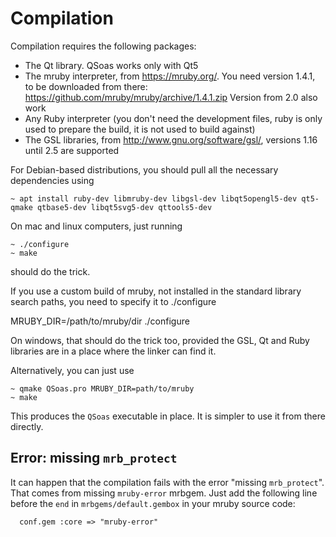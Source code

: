 # Compilation

Compilation requires the following packages:

  * The Qt library. QSoas works only with  Qt5
  * The mruby interpreter, from https://mruby.org/. You need version
    1.4.1, to be downloaded from there:
    https://github.com/mruby/mruby/archive/1.4.1.zip
    Version from 2.0 also work
  * Any Ruby interpreter (you don't need the development files, ruby
    is only used to prepare the build, it is not used to build
    against)
  * The GSL libraries, from http://www.gnu.org/software/gsl/, 
  versions 1.16 until 2.5 are supported

For Debian-based distributions, you should pull all the necessary
dependencies using

~~~
~ apt install ruby-dev libmruby-dev libgsl-dev libqt5opengl5-dev qt5-qmake qtbase5-dev libqt5svg5-dev qttools5-dev
~~~
  

On mac and linux computers, just running

~~~
~ ./configure
~ make
~~~

should do the trick.

If you use a custom build of mruby, not installed in the standard
library search paths, you need to specify it to ./configure

  MRUBY_DIR=/path/to/mruby/dir ./configure

On windows, that should do the trick too, provided the GSL, Qt and
Ruby libraries are in a place where the linker can find it.

Alternatively, you can just use

~~~
~ qmake QSoas.pro MRUBY_DIR=path/to/mruby
~ make
~~~

This produces the `QSoas` executable in place. It is simpler to use it
from there directly.


## Error: missing `mrb_protect`

It can happen that the compilation fails with the error "missing
`mrb_protect`". That comes from missing `mruby-error` mrbgem. Just add
the following line before the `end` in  `mrbgems/default.gembox` in
your mruby source code:

~~~
  conf.gem :core => "mruby-error"
~~~

